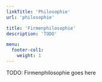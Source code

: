 ```yaml
---
linkTitle: 'Philosophie'
url: 'philosophie'

title: 'Firmenphilosophie' 
description: 'TODO'

menu:
  footer-col1:
    weight: 1
---
```



TODO: Firmenphilosophie goes here
